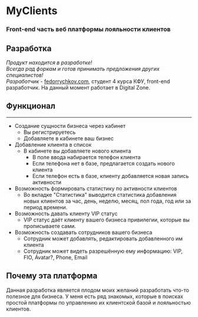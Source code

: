 # MyClients
### Front-end часть веб платформы лояльности клиентов
## Разработка
*Продукт находится в разработке!* <br>
*Всегда рад форкам и готов принимать предложения других специалистов!* <br>
*Разработчик* - [fedorrychkov.com](fedorrychkov.com), студент 4 курса КФУ, front-end разработчик. На данный момент работает в Digital Zone.

## Функционал
---
  - Создание сущности бизнеса через кабинет
    - Вы регистрируетесь
    - Добавляете в кабинете ваш бизнес
  - Добавление клиента в список
    - В кабинете вы добавляете нового клиента
      - В поле ввода набирается телефон клиента
      - Если телефона нет в базе, предлагается создать нового клиента
      - Если телефон есть в базе, клиенту добавляется новая запись активности 
  - Возможность формировать статистику по активности клиентов
    - Во вкладке "Статистика" выводится статистика добавления новых клиентов за час, день, неделю, месяц, пол года, год или за период времени.
  - Возможность давать клиенту VIP статус
    - VIP статус даёт клиенту вашего бизнеса привилегии, которые вы прописываете сами.
  - Возможность создавать сотрудников вашего бизнеса
    - Сотрудник может добавлять, редактировать добавленного им клиента
    - Сотрудник может видеть разрешённую ему информацию: VIP, FIO, Avatar?, Phone, Email

## Почему эта платформа
Данная разработка является плодом моих желаний разработать что-то полезное для бизнеса. У меня есть ряд знакомых, которые в поисках простой платформы по управлению их клиентской базой и лояльностью клиентов.
